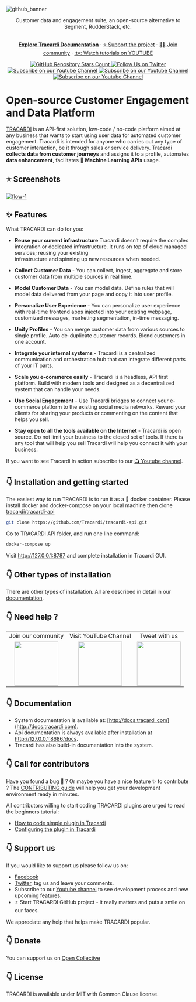 ![github_banner](https://user-images.githubusercontent.com/16271564/148845983-7c9e85c1-465f-44ed-b1e9-7112908d2e83.png)

  <p align="center">
   Customer data and engagement suite, an open-source alternative to Segment, RudderStack, etc.
  </p>

  <p align="center">
   <br/>
    <a href="https://docs.tracardi.com" rel="dofollow"><strong>Explore Tracardi Documentation</strong></a> ·
    <a href="https://opencollective.com/tracardi-cdp">⭐️ Support the project</a> ·
    <a href="https://join.slack.com/t/tracardi/shared_invite/zt-1bpf35skl-8Fr5FX5a6cji7tX18JNNDA">👨‍💻 Join community</a> ·
    <a href="https://bit.ly/3pbdbPR">:tv: Watch tutorials on YOUTUBE</a>
   <br/>
  </p>
  
 <p align="center">
  <a href="https://github.com/Tracardi/tracardi/">
    <img alt="GitHub Repository Stars Count" src="https://img.shields.io/github/stars/Tracardi/tracardi?style=social" />
  </a>
    <a href="https://twitter.com/tracardi">
        <img alt="Follow Us on Twitter" src="https://img.shields.io/twitter/follow/tracardi?style=social" />
    </a>
    <a href="https://www.youtube.com/channel/UC0atjYqW43MdqNiSJBvN__Q">
        <img alt="Subscribe on our Youtube Channel" src="https://img.shields.io/youtube/channel/subscribers/UC0atjYqW43MdqNiSJBvN__Q?style=social" />
    </a>
    <a href="https://opencollective.com/tracardi-cdp">
        <img alt="Subscribe on our Youtube Channel" src="https://opencollective.com/tracardi-cdp/tiers/badge.svg" />
    </a>
    <a href="https://join.slack.com/t/tracardi/shared_invite/zt-1bpf35skl-8Fr5FX5a6cji7tX18JNNDA">
        <img alt="Subscribe on our Youtube Channel" src="https://img.shields.io/badge/slack-join_chat-white.svg?logo=slack&style=social" />
    </a>
</p>

# Open-source Customer Engagement and Data Platform

[TRACARDI](http://www.tracardi.com) is an API-first solution, low-code / no-code platform aimed at any business that 
wants to start using user data for automated customer engagement. Tracardi is intended for anyone who carries out any type of customer interaction, be it through sales or service delivery. Tracardi __collects data from customer journeys__ and assigns it to a profile, automates __data enhancement__, facilitates 🚀 __Machine Learning APIs__ usage.

## ⭐️ Screenshots

[![flow-1](https://user-images.githubusercontent.com/16271564/220199377-2b84168f-7e43-49ac-9560-998722589749.png)](https://www.youtube.com/watch?v=p_FOh7K828o)

## ✨ Features

What TRACARDI can do for you:

 * **Reuse your current infrastructure**
   Tracardi doesn’t require the complex integration or dedicated infrastructure. It runs on top of cloud managed services; reusing your existing   
   infrastructure and spinning up new resources when needed.

 * **Collect Customer Data** - You can collect, ingest, aggregate and store customer data
   from multiple sources in real time.
   
 * **Model Customer Data** -  You can model data. Define rules that will model data delivered
   from your page and copy it into user profile. 
   
 * **Personalize User Experience** - You can personalize user experience with
   real-time frontend apps injected into your existing webpage, customized messages, marketing segmentation, in-time messaging.
   
 * **Unify Profiles** - You can merge customer data from various sources to
   single profile. Auto de-duplicate customer records. Blend customers in one account.
   
 * **Integrate your internal systems** - Tracardi is a centralized communication and orchestration hub that can integrate different parts of your IT parts.
   
 * **Scale you e-commerce easily** - Tracardi is a headless, API first platform. Build with modern tools and designed as a decentralized system that can
   handle your needs.
  
 * **Use Social Engagement** - Use Tracardi bridges to connect your e-commerce platform to the existing social media networks. Reward your clients for 
   sharing your products or commenting on the content that helps you sell.
 
 * **Stay open to all the tools available on the Internet** - Tracardi is open source. Do not limit your business to the closed set of tools. 
   If there is any tool that will help you sell Tracardi will help you connect it with your business.
   
If you want to see Tracardi in action subscribe to our [:tv: Youtube channel](https://bit.ly/3pbdbPR).

## 👇 Installation and getting started

The easiest way to run TRACARDI is to run it as a :whale: docker container. Please install docker and docker-compose on your local machine 
then clone [tracardi/tracardi-api](https://github.com/Tracardi/tracardi-api.git)

```bash
git clone https://github.com/Tracardi/tracardi-api.git
```

Go to TRACARDI API folder, and run one line command:

```bash
docker-compose up
```

Visit http://127.0.0.1:8787 and complete installation in Tracardi GUI. 

## 👇 Other types of installation

There are other types of installation. All are described in detail in our [documentation](http://docs.tracardi.com/installation/). 

## 👇 Need help ?

<table align="center">
<tr>
<td align="center">Join our community</td>
<td align="center">Visit YouTube Channel</td>
<td align="center">Tweet with us</td>
</tr>
<tr>
<td  align="center"><a href="https://join.slack.com/t/tracardi/shared_invite/zt-10y7w0o9y-PmCBnK9qywchmd1~KIER2Q">
    <img src="https://user-images.githubusercontent.com/16271564/151843970-5e869807-4ccf-46ab-98f5-6a65aea790f8.png" width="120px"/> 
</a></td>
<td  align="center"><a href="https://www.youtube.com/channel/UC0atjYqW43MdqNiSJBvN__Q">
    <img src="https://user-images.githubusercontent.com/16271564/194526771-ab525c4f-b1fa-4d85-8834-340a40c8828b.png" width="120px"/> 
</a></td>
 <td  align="center"><a href="https://www.twitter.com/tracardi">
    <img src="https://user-images.githubusercontent.com/16271564/194528790-83d1bdbb-0446-4147-a572-4dc12cc0a70f.png" width="120px"/> 
</a></td>
<tr>
</table>

## 👇 Documentation

* System documentation is available at: [http://docs.tracardi.com](http://docs.tracardi.com).
* Api documentation is always available after installation at http://127.0.0.1:8686/docs.
* Tracardi has also build-in documentation into the system.

## 👇 Call for contributors

Have you found a bug :bug: ? Or maybe you have a nice feature :sparkles: to contribute ? The
[CONTRIBUTING guide](https://github.com/Tracardi/tracardi/blob/master/CONTRIBUTING.md) will help you get your
development environment ready in minutes.

All contributors willing to start coding TRACARDI plugins are urged to read the beginners tutorial:

* [How to code simple plugin in Tracardi](http://docs.tracardi.com/plugins/tutorial/part1/)
* [Configuring the plugin in Tracardi](http://docs.tracardi.com/plugins/tutorial/part2/)

## 👇 Support us

If you would like to support us please follow us on:

* [Facebook](https://bit.ly/3uPwP5a) 
* [Twitter](https://bit.ly/3uVJwLJ), tag us and leave your comments. 
* Subscribe to our [Youtube channel](https://bit.ly/3pbdbPR) to see development process and new upcoming features.
* ⭐️ Start TRACARDI GitHub project - it really matters and puts a smile on our faces.

We appreciate any help that helps make TRACARDI popular. 

## 👇 Donate

You can support us on [Open Collective](https://www.opencollective.com/tracardi-cdp)

## 👇 License

TRACARDI is available under MIT with Common Clause license.
